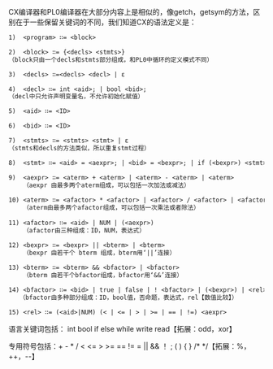 CX编译器和PL0编译器在大部分内容上是相似的，像getch，getsym的方法，区别在于一些保留关键词的不同，我们知道CX的语法定义是：

~~~txt
1)  <program> ∷= <block>

2)  <block> ∷= {<decls> <stmts>}
（block只由一个decls和stmts部分组成，和PL0中循环的定义模式不同）

3)  <decls> ∷=<decls> <decl> | ε

4)  <decl> ∷= int <aid>; | bool <bid>;
（decl中只允许声明变量名，不允许初始化赋值）

5)  <aid> ∷= <ID>

6)  <bid> ∷= <ID>

7)  <stmts> ∷= <stmts> <stmt> | ε
（stmts和decls的方法类似，所以重复stmt过程）

8)  <stmt> ∷= <aid> = <aexpr>; | <bid> = <bexpr>; | if (<bexpr>) <stmt> |  if (<bexpr>) <stmt> else <stmt> | while (<bexpr>) <stmt> | write <aexpr>; | read <aid>; |  <block>

9)	<aexpr> ∷= <aterm> + <aterm> | <aterm> - <aterm> | <aterm>
	（aexpr 由最多两个aterm组成，可以包括一次加法或减法）
	
10)	<aterm> ∷= <afactor> * <afactor> | <afactor> / <afactor> | <afactor>
	（aterm由最多两个afactor组成，可以包括一次乘法或者除法）
	
11)	<afactor> ∷= <aid> | NUM | (<aexpr>)
	（afactor由三种组成：ID，NUM，表达式）

12)	<bexpr> ∷= <bexpr> || <bterm> | <bterm>
	（bexpr 由若干个 bterm 组成，bterm用‘||’连接）
	
13)	<bterm> ∷= <bterm> && <bfactor> | <bfactor>
	（bterm 由若干个bfactor组成，bfactor用‘&&’连接）

14) <bfactor> ∷= <bid> | true | false | ! <bfactor> | (<bexpr>) | <rel>
   （bfactor由多种部分组成：ID，bool值，否命题，表达式，rel【数值比较】）

15) <rel> ∷= (<aid>|NUM) (< | <= | > | >= | == | !=) <aexpr>
~~~

语言关键词包括： int bool if else while write read【拓展：odd，xor】

专用符号包括：\+ - * / < <= > >= == != = || && ！ ; ( ) { } /* */【拓展：%，++，--】
